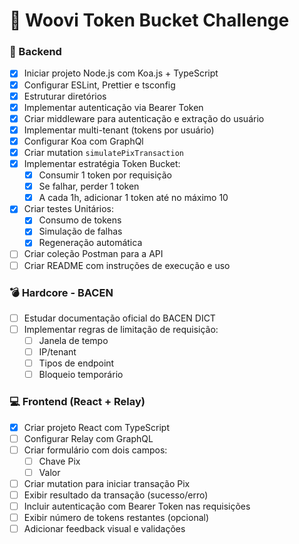 # 🧩 Woovi Token Bucket Challenge

### 🔧 Backend

- [x] Iniciar projeto Node.js com Koa.js + TypeScript
- [x] Configurar ESLint, Prettier e tsconfig
- [x] Estruturar diretórios
- [x] Implementar autenticação via Bearer Token
- [x] Criar middleware para autenticação e extração do usuário
- [x] Implementar multi-tenant (tokens por usuário)
- [x] Configurar Koa com GraphQl
- [x] Criar mutation `simulatePixTransaction`
- [x] Implementar estratégia Token Bucket:
  - [x] Consumir 1 token por requisição
  - [x] Se falhar, perder 1 token
  - [x] A cada 1h, adicionar 1 token até no máximo 10
- [x] Criar testes Unitários:
  - [x] Consumo de tokens
  - [x] Simulação de falhas
  - [x] Regeneração automática
- [ ] Criar coleção Postman para a API
- [ ] Criar README com instruções de execução e uso

### 💣 Hardcore - BACEN

- [ ] Estudar documentação oficial do BACEN DICT
- [ ] Implementar regras de limitação de requisição:
  - [ ] Janela de tempo
  - [ ] IP/tenant
  - [ ] Tipos de endpoint
  - [ ] Bloqueio temporário

### 💻 Frontend (React + Relay)

- [x] Criar projeto React com TypeScript
- [ ] Configurar Relay com GraphQL
- [ ] Criar formulário com dois campos:
  - [ ] Chave Pix
  - [ ] Valor
- [ ] Criar mutation para iniciar transação Pix
- [ ] Exibir resultado da transação (sucesso/erro)
- [ ] Incluir autenticação com Bearer Token nas requisições
- [ ] Exibir número de tokens restantes (opcional)
- [ ] Adicionar feedback visual e validações
